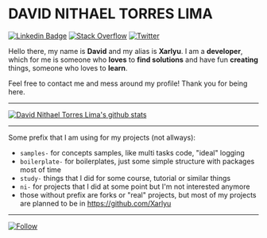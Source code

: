 # DAVID NITHAEL TORRES LIMA 
[![Linkedin Badge](https://img.shields.io/badge/-LinkedIn-0075b5?style=flat-square&logo=Linkedin&logoColor=white&link=https://www.linkedin.com/in/davidprof/)](https://www.linkedin.com/in/davidprof/)
[![Stack Overflow](https://img.shields.io/stackexchange/stackoverflow/r/12170582.svg?color=%23317ef8&label=Stack%20Overflow&logo=stackoverflow)](https://stackoverflow.com/users/14097137/david-nithael-torres-lima)
[![Twitter](https://img.shields.io/twitter/url/https/twitter.com/cloudposse.svg?style=social&label=Follow%20%40xarlyuthewizard)](https://twitter.com/xarlyuthewizard)

Hello there, my name is **<span>David</span>** and my alias is **Xarlyu**. I am a **developer**, which for me is someone who **loves** to **find solutions** and have fun **creating** things, someone who loves to **learn**.

Feel free to contact me and mess around my profile! Thank you for being here.

---

[![David Nithael Torres Lima's github stats](https://github-readme-stats.vercel.app/api?username=DavidProf&show_icons=true&theme=tokyonight&hide_border=true&text_color=FFFFFF)](https://github.com/DavidProf)

---

Some prefix that I am using for my projects (not allways):

- `samples-` for concepts samples, like multi tasks code, "ideal" logging
- `boilerplate-` for boilerplates, just some simple structure with packages most of time
- `study-` things that I did for some course, tutorial or similar things
- `ni-` for projects that I did at some point but I'm not interested anymore
- those without prefix are forks or "real" projects, but most of my projects are planned to be in https://github.com/Xarlyu

---

[![Follow](https://img.shields.io/github/followers/DavidProf?style=social)](https://github.com/DavidProf)


